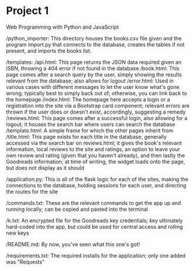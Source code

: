 # Project 1

Web Programming with Python and JavaScript

/python_importer:
  This directory houses the books.csv file given and the program import.py that
    connects to the database, creates the tables if not present, and imports the
    books list.

/templates:
  /api.html:
    This page returns the JSON data required given an ISBN, throwing a 404 error
      if not found in the database
  /book.html:
    This page comes after a search query by the user, simply showing the results
      relevant from the database; also allows for logout
  /error.html:
    Used in various cases with different messages to let the user know what's
      gone wrong; typically best to simply back out of; otherwise, you can link
      back to the homepage
  /index.html:
    The homepage here accepts a login or a registration into the site via a Bootstrap
      card component; relevant errors are thrown if the user does or doesn't exist,
      accordingly, suggesting a remedy
  /reviews.html:
    This page comes after a successful login, also allowing for a logout; it houses
      the search bar where users can search the database
  /template.html:
    A simple frame for which the other pages inherit from
  /title.html:
    This page exists for each title in the database, generally accessed via the search
      bar on reviews.html; it gives the book's relevant information, local reviews
      to the site and ratings, an option to leave your own review and rating (given
      that you haven't already), and then lastly the Goodreads information; at time
      of writing, the widget loads onto the page, but does not display as it should

/application.py:
  This is all of the flask logic for each of the sites, making the connections to
    the database, holding sessions for each user, and directing the routes for the site

/commands.txt:
  These are the relevant commands to get the app up and running locally; can be copied
    and pasted into the terminal

/k.txt:
  An encrypted file for the Goodreads key credentials; key ultimately hard-coded into
    the app, but could be used for central access and rolling new keys

/README.md:
  By now, you've seen what this one's got!

/requirements.txt:
  The required installs for the application; only one added was "Requests"
